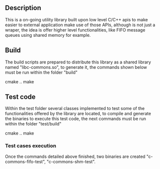 ## Description

This is a on-going utility library built upon low level C/C++ apis to make easier to external application make use of those APIs, although is not just a wraper, the idea is offer higher level functionalities, like FIFO message queues using shared memory for example.


## Build

The build scripts are prepared to distribute this library as a shared library named "libc-commons.so", to generate it, the commands shown below must be run within the folder "build"

cmake ..
make

## Test code

Within the test folder several classes implemented to test some of the functionalities offered by the library are located, to compile and generate the binaries to execute this test code, the next commands must be run within the folder "test/build"

cmake ..
make

### Test cases execution

Once the commands detailed above finished, two binaries are created "c-commons-fifo-test", "c-commons-shm-test". 
  